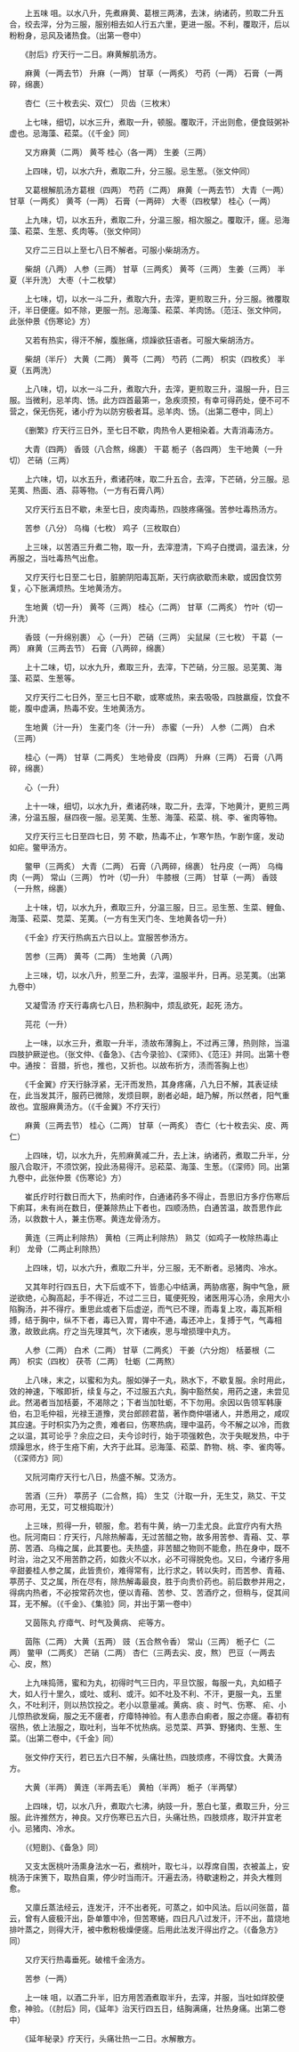<!-- { "loadSidebar": true } -->
　　上五味 咀。以水八升，先煮麻黄、葛根三两沸，去沫，纳诸药，煎取二升五合，绞去滓，分为三服，服别相去如人行五六里，更进一服。不利，覆取汗，后以粉粉身，忌风及诸热食。（出第一卷中）

　　《肘后》疗天行一二日。麻黄解肌汤方。

　　麻黄（一两去节） 升麻（一两） 甘草（一两炙） 芍药（一两） 石膏（一两碎，绵裹）

　　杏仁（三十枚去尖、双仁） 贝齿（三枚末）

　　上七味，细切，以水三升，煮取一升，顿服。覆取汗，汗出则愈，便食豉粥补虚也。忌海藻、菘菜。（《千金》同）

　　又方麻黄（二两） 黄芩 桂心（各一两） 生姜（三两）

　　上四味，切，以水六升，煮取二升，分三服。忌生葱。（张文仲同）

　　又葛根解肌汤方葛根（四两） 芍药（二两） 麻黄（一两去节） 大青（一两） 甘草（一两炙） 黄芩（一两） 石膏（一两碎） 大枣（四枚擘） 桂心（一两）

　　上九味，切，以水五升，煮取二升，分温三服，相次服之。覆取汗，瘥。忌海藻、菘菜、生葱、炙肉等。（张文仲同）

　　又疗二三日以上至七八日不解者。可服小柴胡汤方。

　　柴胡（八两） 人参（三两） 甘草（三两炙） 黄芩（三两） 生姜（三两） 半夏（半升洗） 大枣（十二枚擘）

　　上七味，切，以水一斗二升，煮取六升，去滓，更煎取三升，分三服。微覆取汗，半日便瘥。如不除，更服一剂。忌海藻、菘菜、羊肉饧。（范汪、张文仲同，此张仲景《伤寒论》方）

　　又若有热实，得汗不解，腹胀痛，烦躁欲狂语者。可服大柴胡汤方。

　　柴胡（半斤） 大黄（二两） 黄芩（二两） 芍药（二两） 枳实（四枚炙） 半夏（五两洗）

　　上八味，切，以水一斗二升，煮取六升，去滓，更煎取三升，温服一升，日三服。当微利，忌羊肉、饧。此方四首最第一，急疾须预，有幸可得药处，便不可不营之，保无伤死，诸小疗为以防穷极者耳。忌羊肉、饧。（出第二卷中，同上）

　　《删繁》疗天行三日外，至七日不歇，肉热令人更相染着。大青消毒汤方。

　　大青（四两） 香豉（八合熬，绵裹） 干葛 栀子（各四两） 生干地黄（一升切） 芒硝（三两）

　　上六味，切，以水五升，煮诸药味，取二升五合，去滓，下芒硝，分三服。忌芜荑、热面、酒、蒜等物。（一方有石膏八两）

　　又疗天行五日不歇，未至七日，皮肉毒热，四肢疼痛强。苦参吐毒热汤方。

　　苦参（八分） 乌梅（七枚） 鸡子（三枚取白）

　　上三味，以苦酒三升煮二物，取一升，去滓澄清，下鸡子白搅调，温去沫，分再服之，当吐毒热气出愈。

　　又疗天行七日至二七日，脏腑阴阳毒瓦斯，天行病欲歇而未歇，或因食饮劳复，心下胀满烦热。生地黄汤方。

　　生地黄（切一升） 黄芩（三两） 桂心（二两） 甘草（二两炙） 竹叶（切一升洗）

　　香豉（一升绵别裹） 心（一升） 芒硝（三两） 尖鼠屎（三七枚） 干葛（一两） 麻黄（三两去节） 石膏（八两碎，绵裹）

　　上十二味，切，以水九升，煮取三升，去滓，下芒硝，分三服。忌芜荑、海藻、菘菜、生葱等。

　　又疗天行二七日外，至三七日不歇，或寒或热，来去吸吸，四肢羸瘦，饮食不能，腹中虚满，热毒不安。生地黄汤方。

　　生地黄（汁一升） 生麦门冬（汁一升） 赤蜜（一升） 人参（二两） 白术（三两）

　　桂心（一两） 甘草（二两炙） 生地骨皮（四两） 升麻（三两） 石膏（八两碎，绵裹）

　　心（一升）

　　上十一味，细切，以水九升，煮诸药味，取二升，去滓，下地黄汁，更煎三两沸，分温五服，昼四夜一服。忌芜荑、生葱、海藻、菘菜、桃、李、雀肉等物。

　　又疗天行三七日至四七日，劳 不歇，热毒不止，乍寒乍热，乍剧乍瘥，发动如疟。鳖甲汤方。

　　鳖甲（三两炙） 大青（二两） 石膏（八两碎，绵裹） 牡丹皮（一两） 乌梅肉（一两） 常山（三两） 竹叶（切一升） 牛膝根（三两） 甘草（一两） 香豉（一升熬，绵裹）

　　上十味，切，以水九升，煮取三升，分温三服，日三。忌生葱、生菜、鲤鱼、海藻、菘菜、苋菜、芜荑。（一方有生天门冬、生地黄各切一升）

　　《千金》疗天行热病五六日以上。宜服苦参汤方。

　　苦参（三两） 黄芩（二两） 生地黄（八两）

　　上三味，切，以水八升，煎至二升，去滓，温服半升，日再。忌芜荑。（出第九卷中）

　　又凝雪汤 疗天行毒病七八日，热积胸中，烦乱欲死，起死 汤方。

　　芫花（一升）

　　上一味，以水三升，煮取一升半，渍故布薄胸上，不过再三薄，热则除，当温四肢护厥逆也。（张文仲、《备急》、《古今录验》、《深师》、《范汪》并同。出第十卷中。通按： 音腊，折也，推也，又折也。以故布折方，渍而答胸上也）

　　《千金翼》疗天行脉浮紧，无汗而发热，其身疼痛，八九日不解，其表证续在，此当发其汗，服药已微除，发烦目瞑，剧者必衄，衄乃解，所以然者，阳气重故也。宜服麻黄汤方。（《千金翼》不疗天行）

　　麻黄（三两去节） 桂心（二两） 甘草（一两炙） 杏仁（七十枚去尖、皮、两仁）

　　上四味，切，以水九升，先煎麻黄减二升，去上沫，纳诸药，煮取二升半，分服八合取汗，不须饮粥，投此汤易得汗。忌菘菜、海藻、生葱。（《深师》同。出第九卷中，此张仲景《伤寒论》方）

　　崔氏疗时行数日而大下，热痢时作，白通诸药多不得止，吾思旧方多疗伤寒后下痢耳，未有尚在数日，便兼除热止下者也，四顺汤热，白通苦温，故吾思作此汤，以救数十人，兼主伤寒。黄连龙骨汤方。

　　黄连（三两止利除热） 黄柏（三两止利除热） 熟艾（如鸡子一枚除热毒止利） 龙骨（二两止利除热）

　　上四味，切，以水六升，煮取二升半，分三服，无不断者。忌猪肉、冷水。

　　又其年时行四五日，大下后或不下，皆患心中结满，两胁痞塞，胸中气急，厥逆欲绝，心胸高起，手不得近，不过二三日，辄便死殁，诸医用泻心汤，余用大小陷胸汤，并不得疗。重思此或者下后虚逆，而气已不理，而毒复上攻，毒瓦斯相搏，结于胸中，纵不下者，毒已入胃，胃中不通，毒还冲上，复搏于气，气毒相激，故致此病。疗之当先理其气，次下诸疾，思与增损理中丸方。

　　人参（二两） 白术（二两） 甘草（二两炙） 干姜（六分炮） 栝蒌根（二两） 枳实（四枚） 茯苓（二两） 牡蛎（二两熬）

　　上八味，末之，以蜜和为丸。服如弹子一丸，熟水下，不歇复服。余时用此，效的神速，下喉即折，续复与之，不过服五六丸，胸中豁然矣，用药之速，未尝见此。然渴者当加栝蒌，不渴除之；下者当加牡蛎，不下勿用。余因以告领军韩康伯，右卫毛仲祖，光禄王道豫，灵台郎顾君苗，著作商仲堪诸人，并悉用之，咸叹其应速。于时枳实乃为之贵，难者曰，伤寒热病，理中温药，今不解之以冷，而救之以温，其可论乎？余应之曰，夫今诊时行，始于项强敕色，次于失眠发热，中于烦躁思水，终于生疮下痢，大齐于此耳。忌海藻、菘菜、酢物、桃、李、雀肉等。（《深师方》同）

　　又阮河南疗天行七八日，热盛不解。艾汤方。

　　苦酒（三升） 葶苈子（二合熬，捣） 生艾（汁取一升，无生艾，熟艾、干艾亦可用，无艾，可艾根捣取汁）

　　上三味，煎得一升，顿服，愈。若有牛黄，纳一刀圭尤良。此宜疗内有大热也。阮河南曰：疗天行，凡除热解毒，无过苦醋之物，故多用苦参、青葙、艾、葶苈、苦酒、乌梅之属，此其要也。夫热盛，非苦醋之物则不能愈，热在身中，既不时治，治之又不用苦酢之药，如救火不以水，必不可得脱免也。又曰，今诸疗多用辛甜姜桂人参之属，此皆贵价，难得常有，比行求之，转以失时，而苦参、青葙、葶苈子、艾之属，所在尽有，除热解毒最良，胜于向贵价药也。前后数参并用之，得病内热者，不必按常药次也，便以青葙、苦参、艾、苦酒疗之，但稍与，促其间耳，无不解。（《千金》、《集验》同，并出于第一卷中）

　　又茵陈丸 疗瘴气、时气及黄病、 疟等方。

　　茵陈（二两） 大黄（五两） 豉（五合熬令香） 常山（三两） 栀子仁（二两） 鳖甲（二两炙） 芒硝（二两） 杏仁（三两去尖、皮，熬） 巴豆（一两去心、皮，熬）

　　上九味捣筛，蜜和为丸，初得时气三日内，平旦饮服，每服一丸，丸如梧子大，如人行十里久，或吐、或利、或汗。如不吐及不利、不汗，更服一丸，五里久，不吐利汗，则以热饮投之。老小以意量减。黄病、痰 、时气、伤寒、 疟、小儿惊热欲发痫，服之无不瘥者，疗瘴特神验。有人患赤白痢者，服之亦瘥。春初有宿热，依上法服之，取吐利，当年不忧热病。忌苋菜、芦笋、野猪肉、生葱、生菜。（出第二卷中，《千金》同）

　　张文仲疗天行，若已五六日不解，头痛壮热，四肢烦疼，不得饮食。大黄汤方。

　　大黄（半两） 黄连（半两去毛） 黄柏（半两） 栀子（半两擘）

　　上四味，切，以水八升，煮取六七沸，纳豉一升，葱白七茎，煮取三升，分三服。此许推然方，神良。又疗伤寒已五六日，头痛壮热，四肢烦疼，取汗并宜老小。忌猪肉、冷水。

　　（《短剧》、《备急》同）

　　又支太医桃叶汤熏身法水一石，煮桃叶，取七斗，以荐席自围，衣被盖上，安桃汤于床箦下，取热自熏，停少时当雨汗。汗遍去汤，待歇速粉之，并灸大椎则愈。

　　又廪丘蒸法经云，连发汗，汗不出者死，可蒸之，如中风法。后以问张苗，苗云，曾有人疲极汗出，卧单簟中冷，但苦寒蜷，四日凡八过发汗，汗不出，苗烧地排叶蒸之，则得大汗，被中敷粉极燥便瘥。后用此法发汗得出疗之。（《备急方》同）

　　又疗天行热毒垂死。破棺千金汤方。

　　苦参（一两）

　　上一味 咀，以酒二升半，旧方用苦酒煮取半升，去滓，并服，当吐如烊胶便愈，神验。（《肘后》同，《延年》治天行四五日，结胸满痛，壮热身痛。出第二卷中）

　　《延年秘录》疗天行，头痛壮热一二日。水解散方。

